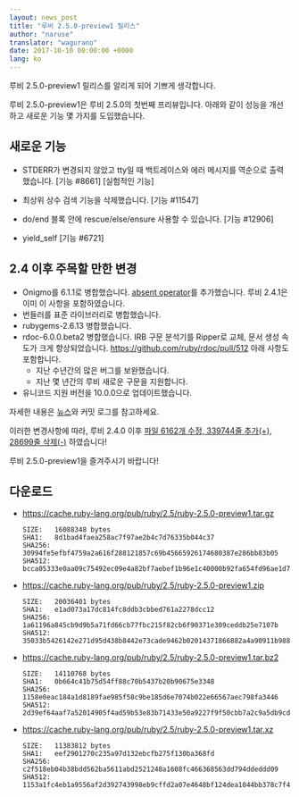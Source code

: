 ```yaml
---
layout: news_post
title: "루비 2.5.0-preview1 릴리스"
author: "naruse"
translator: "wagurano"
date: 2017-10-10 00:00:00 +0000
lang: ko
---
```


루비 2.5.0-preview1 릴리스를 알리게 되어 기쁘게 생각합니다.

루비 2.5.0-preview1은 루비 2.5.0의 첫번째 프리뷰입니다.
아래와 같이 성능을 개선하고 새로운 기능 몇 가지를 도입했습니다.

## 새로운 기능

* STDERR가 변경되지 않았고 tty일 때 백트레이스와 에러 메시지를 역순으로 출력했습니다.
  [기능 #8661] [실험적인 기능]

* 최상위 상수 검색 기능을 삭제했습니다. [기능 #11547]

* do/end 블록 안에 rescue/else/ensure 사용할 수 있습니다. [기능 #12906]

* yield\_self [기능 #6721]

## 2.4 이후 주목할 만한 변경

* Onigmo를 6.1.1로 병합했습니다.
  [absent operator](https://github.com/k-takata/Onigmo/issues/87)를 추가했습니다.
  루비 2.4.1은 이미 이 사항을 포함하였습니다.
* 번들러를 표준 라이브러리로 병합했습니다.
* rubygems-2.6.13 병합했습니다.
* rdoc-6.0.0.beta2 병합했습니다.
  IRB 구문 분석기를 Ripper로 교체,
  문서 생성 속도가 크게 향상되었습니다.
  https://github.com/ruby/rdoc/pull/512
  아래 사항도 포함합니다.
  * 지난 수년간의 많은 버그를 보완했습니다.
  * 지난 몇 년간의 루비 새로운 구문을 지원합니다.
* 유니코드 지원 버전을 10.0.0으로 업데이트했습니다.

자세한 내용은 [뉴스](https://github.com/ruby/ruby/blob/v2_5_0_preview1/NEWS)와
커밋 로그를 참고하세요.

이러한 변경사항에 따라,
루비 2.4.0 이후 [파일 6162개 수정, 339744줄 추가(+), 28699줄 삭제(-)](https://github.com/ruby/ruby/compare/v2_4_0...v2_5_0_preview1)
하였습니다!

루비 2.5.0-preview1을 즐겨주시기 바랍니다!

## 다운로드

* <https://cache.ruby-lang.org/pub/ruby/2.5/ruby-2.5.0-preview1.tar.gz>

      SIZE:   16088348 bytes
      SHA1:   8d1bad4faea258ac7f97ae2b4c7d76335b044c37
      SHA256: 30994fe5efbf4759a2a616f288121857c69b45665926174680387e286bb83b05
      SHA512: bcca05333e0aa09c75492ec09e4a82bf7aebef1b96e1c40000b92fa654fd96ae1d70e4f92ecf619b199cba73d754be6c6d97fc488d1e47831bc671f64ce0ab6d

* <https://cache.ruby-lang.org/pub/ruby/2.5/ruby-2.5.0-preview1.zip>

      SIZE:   20036401 bytes
      SHA1:   e1ad073a17dc814fc8ddb3cbbed761a2278dcc12
      SHA256: 1a61196a845cb9d9b5a71fd66cb77fbc215f82cb6f90371e309ceddb25e7107b
      SHA512: 35033b5426142e271d95d438b8442e73cade9462b02014371866882a4a90911b98805b7199b15bedc9847fd2560e211f015fa09b0b1d9efc31a947e41e088b30

* <https://cache.ruby-lang.org/pub/ruby/2.5/ruby-2.5.0-preview1.tar.bz2>

      SIZE:   14110768 bytes
      SHA1:   0b664c41b75d54ff88c70b5437b20b90675e3348
      SHA256: 1158e0eac184a1d8189fae985f58c9be185d6e7074b022e66567aec798fa3446
      SHA512: 2d39ef64aaf7a52014905f4ad59b53e83b71433e50a9227f9f50cbb7a2c9a5db9cd69fa7dbe01234819f7edd2216b3d915f21676f07d12bb5f0f3276358bce7f

* <https://cache.ruby-lang.org/pub/ruby/2.5/ruby-2.5.0-preview1.tar.xz>

      SIZE:   11383812 bytes
      SHA1:   eef2901270c235a97d132ebcfb275f130ba368fd
      SHA256: c2f518eb04b38bdd562ba5611abd2521248a1608fc466368563dd794ddeddd09
      SHA512: 1153a1fc4eb1a9556af2d392743998eb9cffd2a07e4648bf124dea1044bb378c7f4534dd87c0d30563ec438d2995ba1832faaaf4261db5d0840ca32ae7ea65d9
